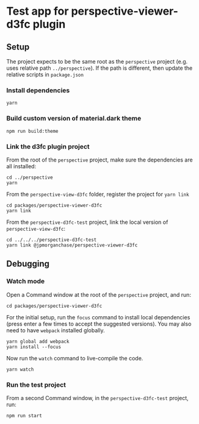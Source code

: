# Test app for perspective-viewer-d3fc plugin

## Setup

The project expects to be the same root as the `perspective` project (e.g. uses relative path `../perspective`).
If the path is different, then update the relative scripts in `package.json`

### Install dependencies

    yarn

### Build custom version of material.dark theme

    npm run build:theme

### Link the d3fc plugin project

From the root of the `perspective` project, make sure the dependencies are all installed:

    cd ../perspective
    yarn

From the `perspective-view-d3fc` folder, register the project for `yarn link`

    cd packages/perspective-viewer-d3fc
    yarn link

From the `perspective-d3fc-test` project, link the local version of `perspective-view-d3fc`:

    cd ../../../perspective-d3fc-test
    yarn link @jpmorganchase/perspective-viewer-d3fc

## Debugging

### Watch mode

Open a Command window at the root of the `perspective` project, and run:

    cd packages/perspective-viewer-d3fc

For the initial setup, run the `focus` command to install local dependencies (press enter a few times to accept the suggested versions).
You may also need to have `webpack` installed globally.

    yarn global add webpack
    yarn install --focus

Now run the `watch` command to live-compile the code.

    yarn watch

### Run the test project

From a second Command window, in the `perspective-d3fc-test` project, run:

    npm run start
